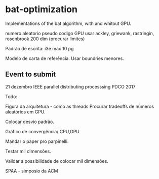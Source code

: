 bat-optimization
================

Implementations of the bat algorithm, with and whitout GPU.

numero aleatorio
pseudo codigo GPU
usar ackley, griewank, rastringin, rosenbrook
200 dim
(procurar limites)

Padrão de escrita: i3e max 10 pg

Modelo de carta de referência.
Usar boundries menores.

Event to submit
---------------
21 dezembro IEEE parallel distributing processsing PDCO 2017


Todo:

Figura da arquitetura - como as threads
Procurar tradeoffs de números aleatórios em GPU.

Colocar desvio padrão.

Gráfico de convergência/ CPU,GPU

Mandar o paper pro parpinelli.

Testar mil dimensões.

Validar a possibilidade de colocar mil dimensões.

SPAA - simposio da ACM
